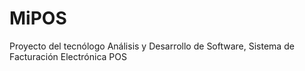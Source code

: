 # MiPOS
Proyecto del tecnólogo Análisis y Desarrollo de Software, Sistema de Facturación Electrónica POS
